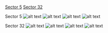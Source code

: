 [Sector 5](#sector5)
[Sector 32](#sector32)

<a name = "sector5"></a>
Sector 5
![alt text](/images/HAT-P-70_Sector_5/HAT-P-70_Sector_5_a_TimeSeries.png)
![alt text](/images/HAT-P-70_Sector_5/HAT-P-70_Sector_5_b_FoldedLightCurve.png)
![alt text](/images/HAT-P-70_Sector_5/HAT-P-70_Sector_5_b_IndividualTransitsWithFit.png)
![alt text](/images/HAT-P-70_Sector_5/HAT-P-70_Sector_5_c_TimingResiduals.png)

<a name = "sector32"></a>
Sector 32
![alt text](/images/HAT-P-70_Sector_32/HAT-P-70_Sector_32_a_TimeSeries.png)
![alt text](/images/HAT-P-70_Sector_32/HAT-P-70_Sector_32_b_FoldedLightCurve.png)
![alt text](/images/HAT-P-70_Sector_32/HAT-P-70_Sector_32_b_IndividualTransitsWithFit.png)
![alt text](/images/HAT-P-70_Sector_32/HAT-P-70_Sector_32_c_TimingResiduals.png)

